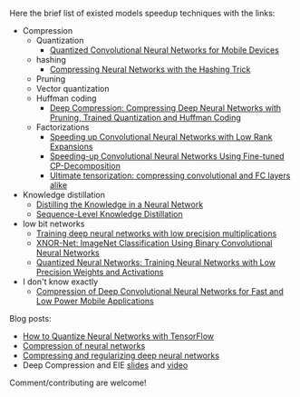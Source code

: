 Here the brief list of existed models speedup techniques with the links:

- Compression
  - Quantization
    - [Quantized Convolutional Neural Networks for Mobile Devices](https://arxiv.org/abs/1512.06473)
  - hashing
    - [Compressing Neural Networks with the Hashing Trick](https://arxiv.org/abs/1504.04788)
  - Pruning
  - Vector quantization
  - Huffman coding
    - [Deep Compression: Compressing Deep Neural Networks with Pruning, Trained Quantization and Huffman Coding](https://arxiv.org/abs/1510.00149)
  - Factorizations
    - [Speeding up Convolutional Neural Networks with Low Rank Expansions](https://arxiv.org/abs/1405.3866)
    - [Speeding-up Convolutional Neural Networks Using Fine-tuned CP-Decomposition](https://arxiv.org/abs/1412.6553)
    - [Ultimate tensorization: compressing convolutional and FC layers alike](https://arxiv.org/abs/1611.03214)
- Knowledge distillation
  - [Distilling the Knowledge in a Neural Network](https://arxiv.org/abs/1503.02531)
  - [Sequence-Level Knowledge Distillation](https://arxiv.org/abs/1606.07947)
- low bit networks
  - [Training deep neural networks with low precision multiplications](https://arxiv.org/abs/1412.7024)
  - [XNOR-Net: ImageNet Classification Using Binary Convolutional Neural Networks](https://arxiv.org/abs/1603.05279)
  - [Quantized Neural Networks: Training Neural Networks with Low Precision Weights and Activations](https://arxiv.org/abs/1609.07061)
- I don't know exactly
  - [Compression of Deep Convolutional Neural Networks for Fast and Low Power Mobile Applications](https://arxiv.org/abs/1511.06530)

Blog posts:

- [How to Quantize Neural Networks with TensorFlow](https://petewarden.com/2016/05/03/how-to-quantize-neural-networks-with-tensorflow/)
- [Compression of neural networks](https://blog.themusio.com/2016/12/02/compression-of-neural-networks/)
- [Compressing and regularizing deep neural networks](https://www.oreilly.com/ideas/compressing-and-regularizing-deep-neural-networks)
- Deep Compression and EIE [slides](http://web.stanford.edu/class/ee380/Abstracts/160106-slides.pdf) and [video](http://on-demand.gputechconf.com/gtc/2016/video/S6561.html)

Comment/contributing are welcome!
